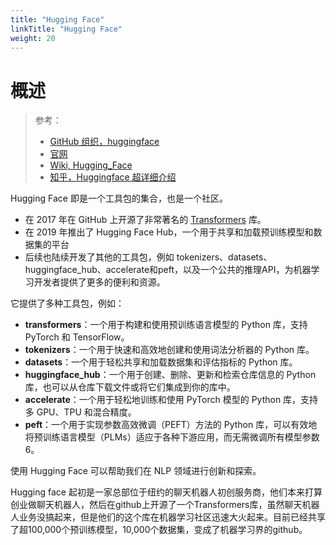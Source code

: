 ```yaml
---
title: "Hugging Face"
linkTitle: "Hugging Face"
weight: 20
---
```


# 概述

> 参考：
>
> - [GitHub 组织，huggingface](https://github.com/huggingface)
> - [官网](https://huggingface.co/)
> - [Wiki, Hugging_Face](https://en.wikipedia.org/wiki/Hugging_Face)
> - [知乎，Huggingface 超详细介绍](https://zhuanlan.zhihu.com/p/535100411)

Hugging Face 即是一个工具包的集合，也是一个社区。

- 在 2017 年在 GitHub 上开源了非常著名的 [Transformers](/docs/12.AI/机器学习/Transformers.md) 库。
- 在 2019 年推出了 Hugging Face Hub，一个用于共享和加载预训练模型和数据集的平台
- 后续也陆续开发了其他的工具包，例如 tokenizers、datasets、huggingface_hub、accelerate和peft，以及一个公共的推理API，为机器学习开发者提供了更多的便利和资源。

它提供了多种工具包，例如：

- **transformers**：一个用于构建和使用预训练语言模型的 Python 库，支持 PyTorch 和 TensorFlow。
- **tokenizers**：一个用于快速和高效地创建和使用词法分析器的 Python 库。
- **datasets**：一个用于轻松共享和加载数据集和评估指标的 Python 库。
- **huggingface_hub**：一个用于创建、删除、更新和检索仓库信息的 Python 库，也可以从仓库下载文件或将它们集成到你的库中。
- **accelerate**：一个用于轻松地训练和使用 PyTorch 模型的 Python 库，支持多 GPU、TPU 和混合精度。
- **peft**：一个用于实现参数高效微调（PEFT）方法的 Python 库，可以有效地将预训练语言模型（PLMs）适应于各种下游应用，而无需微调所有模型参数6。

使用 Hugging Face 可以帮助我们在 NLP 领域进行创新和探索。

Hugging face 起初是一家总部位于纽约的聊天机器人初创服务商，他们本来打算创业做聊天机器人，然后在github上开源了一个Transformers库，虽然聊天机器人业务没搞起来，但是他们的这个库在机器学习社区迅速大火起来。目前已经共享了超100,000个预训练模型，10,000个数据集，变成了机器学习界的github。
